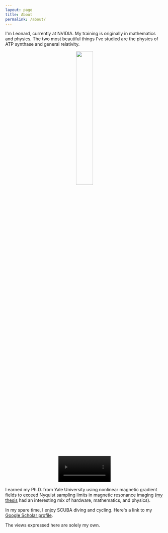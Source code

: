 ```yaml
---
layout: page
title: About
permalink: /about/
---
```


I'm Leonard, currently at NVIDIA.  My training is originally in mathematics and physics.  The two most beautiful things I've studied are the physics of ATP synthase and general relativity.

<div class="p" align="center" width="100%">
    <img width="33%" src="{{ site.url }}/assets/GRdistort.gif"> 
    <div class="myvideo" width="33%">
       <video  style="width:33%; height:auto;" autoplay controls loop="loop">
           <source src="{{ site.url }}/assets/atpsynthase.ogv" type="video/ogg" />
       </video>
    </div>    
</div>

I earned my Ph.D. from Yale University using nonlinear magnetic gradient fields to exceed Nyquist sampling limits in magnetic resonance imaging ([my thesis][nlgthesis] had an interesting mix of hardware, mathematics, and physics).  

In my spare time, I enjoy SCUBA diving and cycling.  Here's a link to my [Google Scholar profile][scholar].

The views expressed here are solely my own. 

[scholar]:https://scholar.google.com/citations?user=ItNIda0AAAAJ&hl=en&oi=ao
[nlgthesis]:https://drive.google.com/open?id=1o9w1TSCzuPCTP0rlX_YAasKfAHDMhQFv
[ivychair]:http://www.brownsv.club/leadership-2
